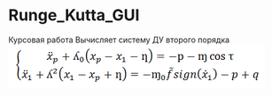 # Runge_Kutta_GUI
Курсовая работа
Вычисляет систему ДУ второго порядка
 ![Уравнение][1]

 [1]: Equation.png

